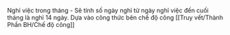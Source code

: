 Nghỉ việc trong tháng 
	- Sẽ tính số ngày nghỉ từ ngày nghỉ việc đến cuối tháng là nghỉ 14 ngày. Dựa vào công thức bên chế độ công [[Truy vết/Thành Phần BH/Chế độ công]]
